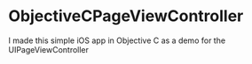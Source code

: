 # ObjectiveCPageViewController
I made this simple iOS app in Objective C as a demo for the UIPageViewController
